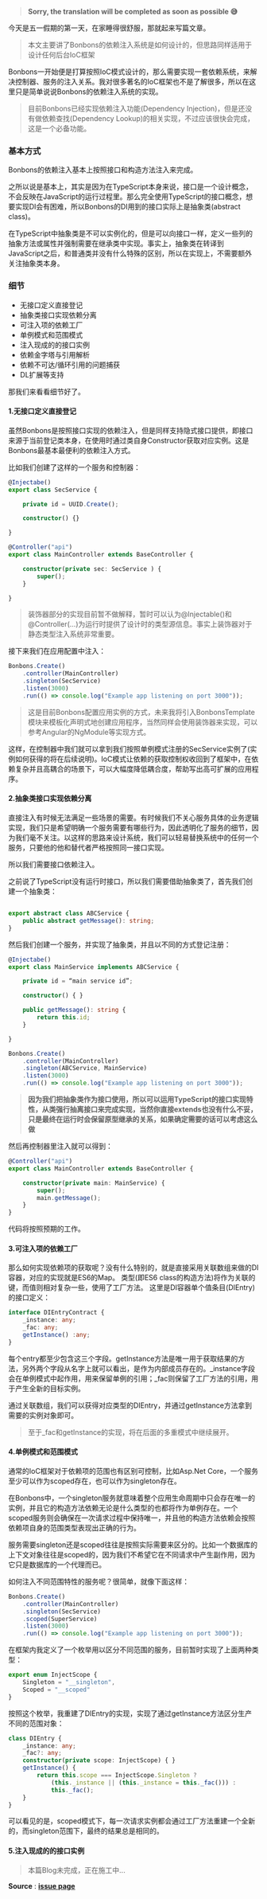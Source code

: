 >**Sorry, the translation will be completed as soon as possible 😅** 

今天是五一假期的第一天，在家睡得很舒服，那就起来写篇文章。

>本文主要讲了Bonbons的依赖注入系统是如何设计的，但思路同样适用于设计任何后台IoC框架

Bonbons一开始便是打算按照IoC模式设计的，那么需要实现一套依赖系统，来解决控制器、服务的注入关系。我对很多著名的IoC框架也不是了解很多，所以在这里只是简单说说Bonbons的依赖注入系统的实现。

>目前Bonbons已经实现依赖注入功能(Dependency Injection)，但是还没有做依赖查找(Dependency Lookup)的相关实现，不过应该很快会完成，这是一个必备功能。

### 基本方式
Bonbons的依赖注入基本上按照接口和构造方法注入来完成。

之所以说是基本上，其实是因为在TypeScript本身来说，接口是一个设计概念，不会反映在JavaScript的运行过程里。那么完全使用TypeScript的接口概念，想要实现DI会有困难，所以Bonbons的DI用到的接口实际上是抽象类(abstract class)。

在TypeScript中抽象类是不可以实例化的，但是可以向接口一样，定义一些列的抽象方法或属性并强制需要在继承类中实现。事实上，抽象类在转译到JavaScript之后，和普通类并没有什么特殊的区别，所以在实现上，不需要额外关注抽象类本身。

### 细节

- 无接口定义直接登记
- 抽象类接口实现依赖分离
- 可注入项的依赖工厂
- 单例模式和范围模式
- 注入现成的的接口实例
- 依赖金字塔与引用解析
- 依赖不可达/循环引用的问题捕获
- DL扩展等支持

那我们来看看细节好了。

#### 1.无接口定义直接登记
虽然Bonbons是按照接口实现的依赖注入，但是同样支持隐式接口提供，即接口来源于当前登记类本身，在使用时通过类自身Constructor获取对应实例。这是Bonbons最基本最便利的依赖注入方式。

比如我们创建了这样的一个服务和控制器：
```TypeScript
@Injectabe()
export class SecService {

    private id = UUID.Create();

    constructor() {}

}

@Controller("api")
export class MainController extends BaseController {

    constructor(private sec: SecService ) {
        super();
    }

}
```
>装饰器部分的实现目前暂不做解释，暂时可以认为@Injectable()和@Controller(...)为运行时提供了设计时的类型源信息。事实上装饰器对于静态类型注入系统非常重要。

接下来我们在应用配置中注入：
```TypeScript
Bonbons.Create()
    .controller(MainController)
    .singleton(SecService)
    .listen(3000)
    .run(() => console.log("Example app listening on port 3000"));
```
> 这是目前Bonbons配置应用实例的方式，未来我将引入BonbonsTemplate模块来模板化声明式地创建应用程序，当然同样会使用装饰器来实现，可以参考Angular的NgModule等实现方式。

这样，在控制器中我们就可以拿到我们按照单例模式注册的SecService实例了(实例如何获得的将在后续说明)。IoC模式让依赖的获取控制权收回到了框架中，在依赖复杂并且高耦合的场景下，可以大幅度降低耦合度，帮助写出高可扩展的应用程序。

#### 2.抽象类接口实现依赖分离
直接注入有时候无法满足一些场景的需要。有时候我们不关心服务具体的业务逻辑实现，我们只是希望明确一个服务需要有哪些行为，因此透明化了服务的细节，因为我们毫不关注。以这样的思路来设计系统，我们可以轻易替换系统中的任何一个服务，只要他的他和替代者严格按照同一接口实现。

所以我们需要接口依赖注入。

之前说了TypeScript没有运行时接口，所以我们需要借助抽象类了，首先我们创建一个抽象类：
```TypeScript

export abstract class ABCService {
    public abstract getMessage(): string;
}

```

然后我们创建一个服务，并实现了抽象类，并且以不同的方式登记注册：
```TypeScript
@Injectabe()
export class MainService implements ABCService {

    private id = “main service id”;

    constructor() { }

    public getMessage(): string {
        return this.id;
    }

}
```
```TypeScript
Bonbons.Create()
    .controller(MainController)
    .singleton(ABCService, MainService)
    .listen(3000)
    .run(() => console.log("Example app listening on port 3000"));
```
>**因为我们把抽象类作为接口使用，所以可以运用TypeScript的接口实现特性，从类强行抽离接口来完成实现，当然你直接extends也没有什么不妥，只是最终在运行时会保留原型继承的关系，如果确定需要的话可以考虑这么做**

然后再控制器里注入就可以得到：
```TypeScript
@Controller("api")
export class MainController extends BaseController {

    constructor(private main: MainService) {
        super();
        main.getMessage();
    }
}
```
代码将按照预期的工作。

#### 3.可注入项的依赖工厂
那么如何实现依赖项的获取呢？没有什么特别的，就是直接采用关联数组来做的DI容器，对应的实现就是ES6的Map。
类型(即ES6 class的构造方法)将作为关联的键，而值则相对复杂一些，使用了工厂方法。
这里是DI容器单个值条目(DIEntry)的接口定义：
```TYPESCRIPT
interface DIEntryContract {
    _instance: any;
    _fac: any;
    getInstance() :any;
}
```
每个entry都至少包含这三个字段。getInstance方法是唯一用于获取结果的方法，另外两个字段从名字上就可以看出，是作为内部成员存在的。_instance字段会在单例模式中起作用，用来保留单例的引用；_fac则保留了工厂方法的引用，用于产生全新的目标实例。

通过关联数组，我们可以获得对应类型的DIEntry，并通过getInstance方法拿到需要的实例对象即可。
>至于_fac和getInstance的实现，将在后面的多重模式中继续展开。

#### 4.单例模式和范围模式
通常的IoC框架对于依赖项的范围也有区别可控制，比如Asp.Net Core，一个服务至少可以作为scoped存在，也可以作为singleton存在。

在Bonbons中，一个singleton服务就意味着整个应用生命周期中只会存在唯一的实例，并且它的构造方法依赖无论是什么类型的也都将作为单例存在。一个scoped服务则会确保在一次请求过程中保持唯一，并且他的构造方法依赖会按照依赖项自身的范围类型表现出正确的行为。

服务需要singleton还是scoped往往是按照实际需要来区分的。比如一个数据库的上下文对象往往是scoped的，因为我们不希望它在不同请求中产生副作用，因为它只是数据库的一个代理而已。

如何注入不同范围特性的服务呢？很简单，就像下面这样：
```TYPESCRIPT
Bonbons.Create()
    .controller(MainController)
    .singleton(SecService)
    .scoped(SuperService)
    .listen(3000)
    .run(() => console.log("Example app listening on port 3000"));
```
在框架内我定义了一个枚举用以区分不同范围的服务，目前暂时实现了上面两种类型：
```TYPESCRIPT
export enum InjectScope {
    Singleton = "__singleton",
    Scoped = "__scoped"
}
```

按照这个枚举，我重建了DIEntry的实现，实现了通过getInstance方法区分生产不同的范围对象：
```TYPESCRIPT
class DIEntry {
    _instance: any;
    _fac?: any;
    constructor(private scope: InjectScope) { }
    getInstance() {
        return this.scope === InjectScope.Singleton ? 
            (this._instance || (this._instance = this._fac())) : 
            this._fac();
    }
}
```
可以看见的是，scoped模式下，每一次请求实例都会通过工厂方法重建一个全新的，而singleton范围下，最终的结果总是相同的。

#### 5.注入现成的的接口实例


> 本篇Blog未完成，正在施工中...

**Source** : [**issue page**](https://github.com/mogician-notes/blog/issues/4)
